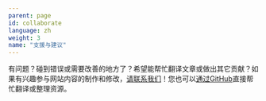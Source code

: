 ```yaml
---
parent: page
id: collaborate
language: zh
weight: 3
name: "支援与建议"
---
```


有问题？碰到错误或需要改善的地方了？希望能帮忙翻译文章或做出其它贡献？如果有兴趣参与网站内容的制作和修改，<a href="/contact/">请联系我们</a>！您也可以<a href="https://github.com/tmdict/tmdict/tree/main/data">通过GitHub</a>直接帮忙翻译或整理资源。
